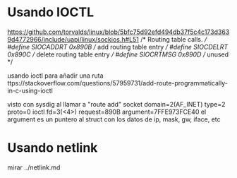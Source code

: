 # Usando IOCTL
https://github.com/torvalds/linux/blob/5bfc75d92efd494db37f5c4c173d3639d4772966/include/uapi/linux/sockios.h#L51
/* Routing table calls. */
#define SIOCADDRT	0x890B		/* add routing table entry	*/
#define SIOCDELRT	0x890C		/* delete routing table entry	*/
#define SIOCRTMSG	0x890D		/* unused			*/


usando ioctl para añadir una ruta
ttps://stackoverflow.com/questions/57959731/add-route-programmatically-in-c-using-ioctl

visto con sysdig al llamar a "route add"
socket domain=2(AF_INET) type=2 proto=0
ioctl fd=3(<4>) request=890B argument=7FFE973FCE40
  el argument es un puntero al struct con los datos de ip, mask, gw, iface, etc


# Usando netlink
mirar ../netlink.md
